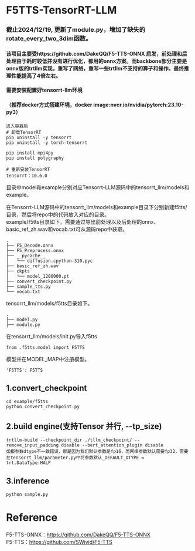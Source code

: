 # F5TTS-TensorRT-LLM
### 截止2024/12/19, 更新了module.py，增加了缺失的rotate_every_two_3dim函数。
#### 该项目主要受https://github.com/DakeQQ/F5-TTS-ONNX 启发，前处理和后处理由于耗时较低并没有进行优化，都用的onnx方案。而backbone部分主要是onnx版的trtllm实现，重写了网络，重写一些trtllm不支持的算子和操作。最终推理性能提高了4倍左右。
#### 需要安装配置好tensorrt-llm环境
#### （推荐docker方式搭建环境，docker image:nvcr.io/nvidia/pytorch:23.10-py3）
```
进入容器后
# 卸载TensorRT  
pip uninstall -y tensorrt  
pip uninstall -y torch-tensorrt  
  
pip install mpi4py 
pip install polygraphy

# 重新安装TensorRT
tensorrt：10.6.0
```
目录中model和example分别对应Tensorrt-LLM源码中的tensorrt_llm/models和example。

在Tensorrt-LLM源码中的tensorrt_llm/models和example目录下分别新建f5tts/ 目录，然后将repo中的代码放入对应的目录。  
example/f5tts目录如下。需要通过导出前处理以及后处理的onnx、basic_ref_zh.wav和vocab.txt可从源码repo中获取。  
```
.  
├── F5_Decode.onnx  
├── F5_Preprocess.onnx  
├── __pycache__  
│   └── diffusion.cpython-310.pyc  
├── basic_ref_zh.wav  
├── ckpts  
│   └── model_1200000.pt  
├── convert_checkpoint.py  
├── sample_tts.py  
└── vocab.txt
```
tensorrt_llm/models/f5tts目录如下。
```
.  
├── model.py  
├── module.py
```
在tensorrt_llm/models/init.py导入f5tts  
```
from .f5tts.model import F5TTS
```
模型并在MODEL_MAP中注册模型。
```
'F5TTS': F5TTS  
```

## 1.convert_checkpoint
```
cd example/f5tts
python convert_checkpoint.py
```
## 2.build engine(支持Tensor 并行, --tp_size)
```
trtllm-build --checkpoint_dir ./tllm_checkpoint/ --remove_input_padding disable --bert_attention_plugin disable
如报参数dtype不一致错误，那是因为我们默认参数是fp16，而网络参数默认需要fp32，需要在tensorrt_llm/parameter.py中将参数默认_DEFAULT_DTYPE = trt.DataType.HALF
```
## 3.inference
```
python sample.py
```

# Reference
F5-TTS-ONNX：https://github.com/DakeQQ/F5-TTS-ONNX  
F5-TTS：https://github.com/SWivid/F5-TTS 
